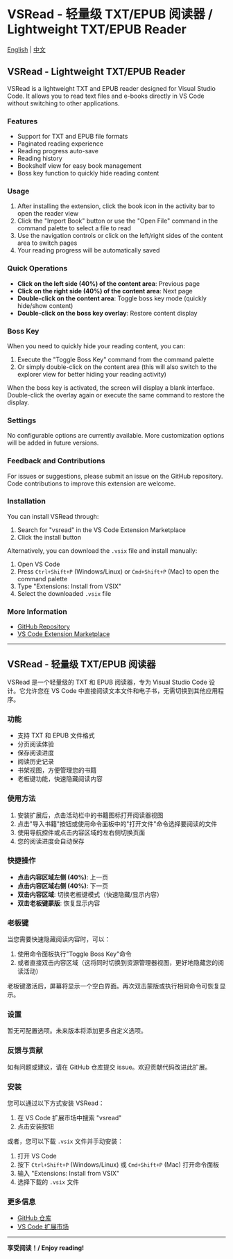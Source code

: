 # VSRead - 轻量级 TXT/EPUB 阅读器 / Lightweight TXT/EPUB Reader

[English](#vsread---lightweight-txtepub-reader) | [中文](#vsread---轻量级-txtepub-阅读器-1)

## VSRead - Lightweight TXT/EPUB Reader

VSRead is a lightweight TXT and EPUB reader designed for Visual Studio Code. It allows you to read text files and e-books directly in VS Code without switching to other applications.

### Features

- Support for TXT and EPUB file formats
- Paginated reading experience
- Reading progress auto-save
- Reading history
- Bookshelf view for easy book management
- Boss key function to quickly hide reading content

### Usage

1. After installing the extension, click the book icon in the activity bar to open the reader view
2. Click the "Import Book" button or use the "Open File" command in the command palette to select a file to read
3. Use the navigation controls or click on the left/right sides of the content area to switch pages
4. Your reading progress will be automatically saved

### Quick Operations

- **Click on the left side (40%) of the content area**: Previous page
- **Click on the right side (40%) of the content area**: Next page
- **Double-click on the content area**: Toggle boss key mode (quickly hide/show content)
- **Double-click on the boss key overlay**: Restore content display

### Boss Key

When you need to quickly hide your reading content, you can:
1. Execute the "Toggle Boss Key" command from the command palette
2. Or simply double-click on the content area (this will also switch to the explorer view for better hiding your reading activity)

When the boss key is activated, the screen will display a blank interface. Double-click the overlay again or execute the same command to restore the display.

### Settings

No configurable options are currently available. More customization options will be added in future versions.

### Feedback and Contributions

For issues or suggestions, please submit an issue on the GitHub repository. Code contributions to improve this extension are welcome.

### Installation

You can install VSRead through:

1. Search for "vsread" in the VS Code Extension Marketplace
2. Click the install button

Alternatively, you can download the `.vsix` file and install manually:

1. Open VS Code
2. Press `Ctrl+Shift+P` (Windows/Linux) or `Cmd+Shift+P` (Mac) to open the command palette
3. Type "Extensions: Install from VSIX"
4. Select the downloaded `.vsix` file

### More Information

- [GitHub Repository](https://github.com/isnl/vsread)
- [VS Code Extension Marketplace](https://marketplace.visualstudio.com/items?itemName=vsread.vsread)

---

## VSRead - 轻量级 TXT/EPUB 阅读器

VSRead 是一个轻量级的 TXT 和 EPUB 阅读器，专为 Visual Studio Code 设计。它允许您在 VS Code 中直接阅读文本文件和电子书，无需切换到其他应用程序。

### 功能

- 支持 TXT 和 EPUB 文件格式
- 分页阅读体验
- 保存阅读进度
- 阅读历史记录
- 书架视图，方便管理您的书籍
- 老板键功能，快速隐藏阅读内容

### 使用方法

1. 安装扩展后，点击活动栏中的书籍图标打开阅读器视图
2. 点击"导入书籍"按钮或使用命令面板中的"打开文件"命令选择要阅读的文件
3. 使用导航控件或点击内容区域的左右侧切换页面
4. 您的阅读进度会自动保存

### 快捷操作

- **点击内容区域左侧 (40%)**: 上一页
- **点击内容区域右侧 (40%)**: 下一页
- **双击内容区域**: 切换老板键模式（快速隐藏/显示内容）
- **双击老板键蒙版**: 恢复显示内容

### 老板键

当您需要快速隐藏阅读内容时，可以：
1. 使用命令面板执行"Toggle Boss Key"命令
2. 或者直接双击内容区域（这将同时切换到资源管理器视图，更好地隐藏您的阅读活动）

老板键激活后，屏幕将显示一个空白界面。再次双击蒙版或执行相同命令可恢复显示。

### 设置

暂无可配置选项。未来版本将添加更多自定义选项。

### 反馈与贡献

如有问题或建议，请在 GitHub 仓库提交 issue。欢迎贡献代码改进此扩展。

### 安装

您可以通过以下方式安装 VSRead：

1. 在 VS Code 扩展市场中搜索 "vsread"
2. 点击安装按钮

或者，您可以下载 `.vsix` 文件并手动安装：

1. 打开 VS Code
2. 按下 `Ctrl+Shift+P` (Windows/Linux) 或 `Cmd+Shift+P` (Mac) 打开命令面板
3. 输入 "Extensions: Install from VSIX"
4. 选择下载的 `.vsix` 文件

### 更多信息

- [GitHub 仓库](https://github.com/isnl/vsread)
- [VS Code 扩展市场](https://marketplace.visualstudio.com/items?itemName=vsread.vsread)

---

**享受阅读！/ Enjoy reading!**
